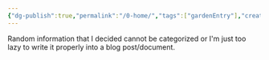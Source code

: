 ```yaml
---
{"dg-publish":true,"permalink":"/0-home/","tags":["gardenEntry"],"created":"2024-03-31T15:29:46.134+07:00","updated":"2024-03-31T15:53:25.143+07:00"}
---
```


Random information that I decided cannot be categorized or I'm just too lazy to write it properly into a blog post/document. 